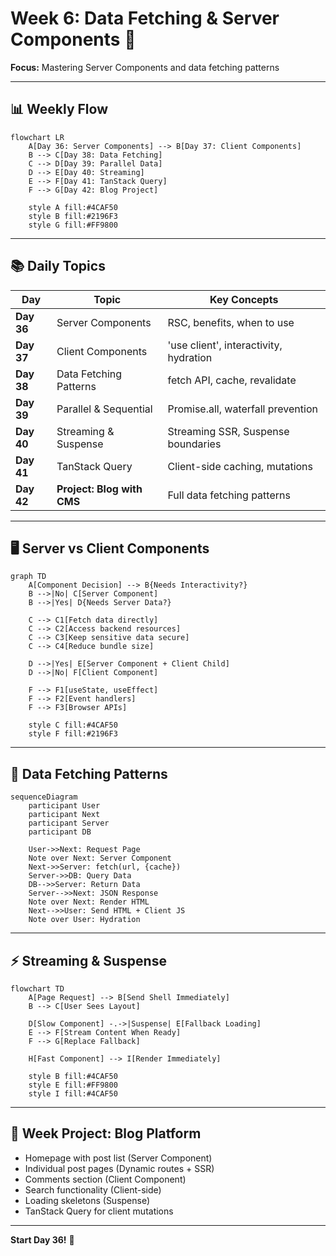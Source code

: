 # Week 6: Data Fetching & Server Components 🔄

**Focus:** Mastering Server Components and data fetching patterns

---

## 📊 Weekly Flow

```mermaid
flowchart LR
    A[Day 36: Server Components] --> B[Day 37: Client Components]
    B --> C[Day 38: Data Fetching]
    C --> D[Day 39: Parallel Data]
    D --> E[Day 40: Streaming]
    E --> F[Day 41: TanStack Query]
    F --> G[Day 42: Blog Project]
    
    style A fill:#4CAF50
    style B fill:#2196F3
    style G fill:#FF9800
```

---

## 📚 Daily Topics

| Day | Topic | Key Concepts |
|-----|-------|--------------|
| **Day 36** | Server Components | RSC, benefits, when to use |
| **Day 37** | Client Components | 'use client', interactivity, hydration |
| **Day 38** | Data Fetching Patterns | fetch API, cache, revalidate |
| **Day 39** | Parallel & Sequential | Promise.all, waterfall prevention |
| **Day 40** | Streaming & Suspense | Streaming SSR, Suspense boundaries |
| **Day 41** | TanStack Query | Client-side caching, mutations |
| **Day 42** | **Project: Blog with CMS** | Full data fetching patterns |

---

## 🖥️ Server vs Client Components

```mermaid
graph TD
    A[Component Decision] --> B{Needs Interactivity?}
    B -->|No| C[Server Component]
    B -->|Yes| D{Needs Server Data?}
    
    C --> C1[Fetch data directly]
    C --> C2[Access backend resources]
    C --> C3[Keep sensitive data secure]
    C --> C4[Reduce bundle size]
    
    D -->|Yes| E[Server Component + Client Child]
    D -->|No| F[Client Component]
    
    F --> F1[useState, useEffect]
    F --> F2[Event handlers]
    F --> F3[Browser APIs]
    
    style C fill:#4CAF50
    style F fill:#2196F3
```

---

## 🔄 Data Fetching Patterns

```mermaid
sequenceDiagram
    participant User
    participant Next
    participant Server
    participant DB
    
    User->>Next: Request Page
    Note over Next: Server Component
    Next->>Server: fetch(url, {cache})
    Server->>DB: Query Data
    DB-->>Server: Return Data
    Server-->>Next: JSON Response
    Note over Next: Render HTML
    Next-->>User: Send HTML + Client JS
    Note over User: Hydration
```

---

## ⚡ Streaming & Suspense

```mermaid
flowchart TD
    A[Page Request] --> B[Send Shell Immediately]
    B --> C[User Sees Layout]
    
    D[Slow Component] -.->|Suspense| E[Fallback Loading]
    E --> F[Stream Content When Ready]
    F --> G[Replace Fallback]
    
    H[Fast Component] --> I[Render Immediately]
    
    style B fill:#4CAF50
    style E fill:#FF9800
    style I fill:#4CAF50
```

---

## 📂 Week Project: Blog Platform

- Homepage with post list (Server Component)
- Individual post pages (Dynamic routes + SSR)
- Comments section (Client Component)
- Search functionality (Client-side)
- Loading skeletons (Suspense)
- TanStack Query for client mutations

---

**Start Day 36!** 🚀

